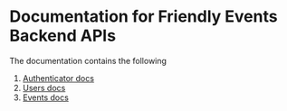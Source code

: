 # Documentation for Friendly Events Backend APIs
    
The documentation contains the following

1. [Authenticator docs](./authentication/authentication.md)
2. [Users docs](./users/users.md)
3. [Events docs](./eventz/events.md)
